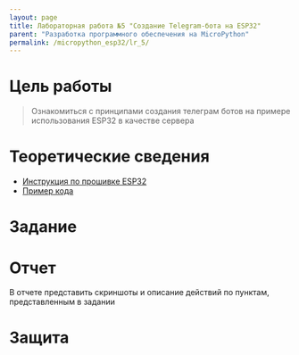 ```yaml
---
layout: page
title: Лабораторная работа №5 "Создание Telegram-бота на ESP32"
parent: "Разработка программного обеспечения на MicroPython"
permalink: /micropython_esp32/lr_5/
---
```



# Цель работы
> Ознакомиться с принципами создания телеграм ботов на примере использования ESP32
> в качестве сервера

# Теоретические сведения
* [Инструкция по прошивке ESP32](../../docs/firmware.md)
* [Пример кода](../../examples/example_5.md)

# Задание

# Отчет
В отчете представить скриншоты и описание действий по пунктам, представленным в задании

# Защита